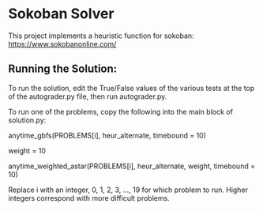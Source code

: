 # Sokoban Solver

This project implements a heuristic function for sokoban: https://www.sokobanonline.com/ 

## Running the Solution:
To run the solution, edit the True/False values of the various tests at the top of the autograder.py file, then run autograder.py. 

To run one of the problems, copy the following into the main block of solution.py:

anytime_gbfs(PROBLEMS[i], heur_alternate, timebound = 10)

weight = 10

anytime_weighted_astar(PROBLEMS[i], heur_alternate, weight, timebound = 10)

Replace i with an integer, 0, 1, 2, 3, ..., 19 for which problem to run. Higher integers correspond with more difficult problems.

